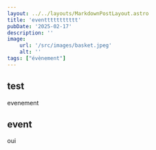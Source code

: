 ```yaml
---
layout: ../../layouts/MarkdownPostLayout.astro
title: 'eventtttttttttt'
pubDate: '2025-02-17'
description: ''
image:
    url: '/src/images/basket.jpeg'
    alt: ''
tags: ["évènement"]
---
```


## test

evenement

## event

oui